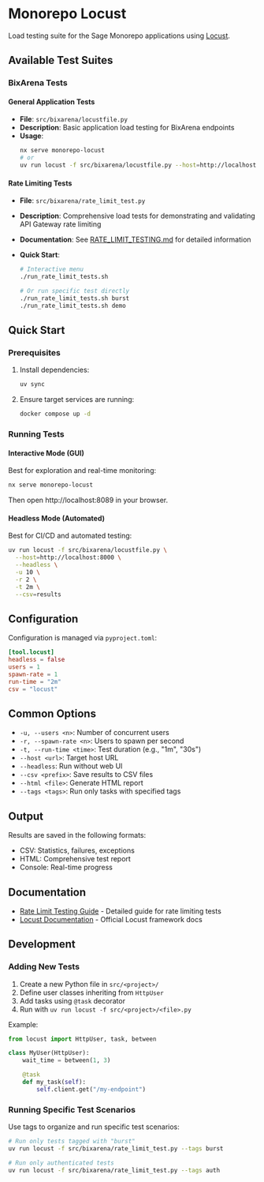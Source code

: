 # Monorepo Locust

Load testing suite for the Sage Monorepo applications using [Locust](https://locust.io/).

## Available Test Suites

### BixArena Tests

#### General Application Tests

- **File**: `src/bixarena/locustfile.py`
- **Description**: Basic application load testing for BixArena endpoints
- **Usage**:
  ```bash
  nx serve monorepo-locust
  # or
  uv run locust -f src/bixarena/locustfile.py --host=http://localhost:8000
  ```

#### Rate Limiting Tests

- **File**: `src/bixarena/rate_limit_test.py`
- **Description**: Comprehensive load tests for demonstrating and validating API Gateway rate limiting
- **Documentation**: See [RATE_LIMIT_TESTING.md](./RATE_LIMIT_TESTING.md) for detailed information
- **Quick Start**:

  ```bash
  # Interactive menu
  ./run_rate_limit_tests.sh

  # Or run specific test directly
  ./run_rate_limit_tests.sh burst
  ./run_rate_limit_tests.sh demo
  ```

## Quick Start

### Prerequisites

1. Install dependencies:

   ```bash
   uv sync
   ```

2. Ensure target services are running:
   ```bash
   docker compose up -d
   ```

### Running Tests

#### Interactive Mode (GUI)

Best for exploration and real-time monitoring:

```bash
nx serve monorepo-locust
```

Then open http://localhost:8089 in your browser.

#### Headless Mode (Automated)

Best for CI/CD and automated testing:

```bash
uv run locust -f src/bixarena/locustfile.py \
  --host=http://localhost:8000 \
  --headless \
  -u 10 \
  -r 2 \
  -t 2m \
  --csv=results
```

## Configuration

Configuration is managed via `pyproject.toml`:

```toml
[tool.locust]
headless = false
users = 1
spawn-rate = 1
run-time = "2m"
csv = "locust"
```

## Common Options

- `-u, --users <n>`: Number of concurrent users
- `-r, --spawn-rate <n>`: Users to spawn per second
- `-t, --run-time <time>`: Test duration (e.g., "1m", "30s")
- `--host <url>`: Target host URL
- `--headless`: Run without web UI
- `--csv <prefix>`: Save results to CSV files
- `--html <file>`: Generate HTML report
- `--tags <tags>`: Run only tasks with specified tags

## Output

Results are saved in the following formats:

- CSV: Statistics, failures, exceptions
- HTML: Comprehensive test report
- Console: Real-time progress

## Documentation

- [Rate Limit Testing Guide](./RATE_LIMIT_TESTING.md) - Detailed guide for rate limiting tests
- [Locust Documentation](https://docs.locust.io/) - Official Locust framework docs

## Development

### Adding New Tests

1. Create a new Python file in `src/<project>/`
2. Define user classes inheriting from `HttpUser`
3. Add tasks using `@task` decorator
4. Run with `uv run locust -f src/<project>/<file>.py`

Example:

```python
from locust import HttpUser, task, between

class MyUser(HttpUser):
    wait_time = between(1, 3)

    @task
    def my_task(self):
        self.client.get("/my-endpoint")
```

### Running Specific Test Scenarios

Use tags to organize and run specific test scenarios:

```bash
# Run only tests tagged with "burst"
uv run locust -f src/bixarena/rate_limit_test.py --tags burst

# Run only authenticated tests
uv run locust -f src/bixarena/rate_limit_test.py --tags auth
```
